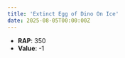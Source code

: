 ```yaml
---
title: 'Extinct Egg of Dino On Ice'
date: 2025-08-05T00:00:00Z
---
```

- **RAP**: 350
- **Value**: -1
